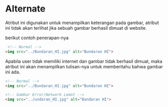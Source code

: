 # Alternate

Atribut ini digunakan untuk menampilkan keterangan pada gambar, atribut ini tidak akan terlihat jika sebuah gambar berhasil dimuat di website.

berikut contoh penerapan-nya

```html
 <!-- Normal -->
<img src="../Bundaran_HI.jpg" alt="Bundaran HI">
```

Apabila user tidak memiliki internet dan gambar tidak berhasil dimuat, maka atribut ini akan menampilkan tulisan-nya untuk memberitahu bahwa gambar ini ada.

```html
<!-- Normal -->
<img src="../Bundaran_HI.jpg" alt="Bundaran HI">

<!-- Gambar Error/Network Lemot -->
<img src="../undaran_HI.jpg" alt="Bundaran HI">
```